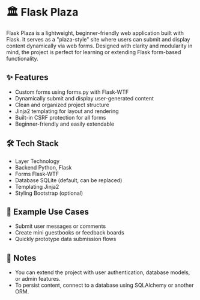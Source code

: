 # 🏛️ Flask Plaza
Flask Plaza is a lightweight, beginner-friendly web application built with Flask. It serves as a "plaza-style" site where users can submit and display content dynamically via web forms. Designed with clarity and modularity in mind, the project is perfect for learning or extending Flask form-based functionality.

## ✨ Features
- Custom forms using forms.py with Flask-WTF
- Dynamically submit and display user-generated content
- Clean and organized project structure
- Jinja2 templating for layout and rendering
- Built-in CSRF protection for all forms
- Beginner-friendly and easily extendable

## 🛠 Tech Stack
- Layer	Technology
- Backend	Python, Flask
- Forms	Flask-WTF
- Database	SQLite (default, can be replaced)
- Templating	Jinja2
- Styling	Bootstrap (optional)

## 🧪 Example Use Cases
- Submit user messages or comments
- Create mini guestbooks or feedback boards
- Quickly prototype data submission flows

## 📌 Notes
- You can extend the project with user authentication, database models, or admin features.
- To persist content, connect to a database using SQLAlchemy or another ORM.
